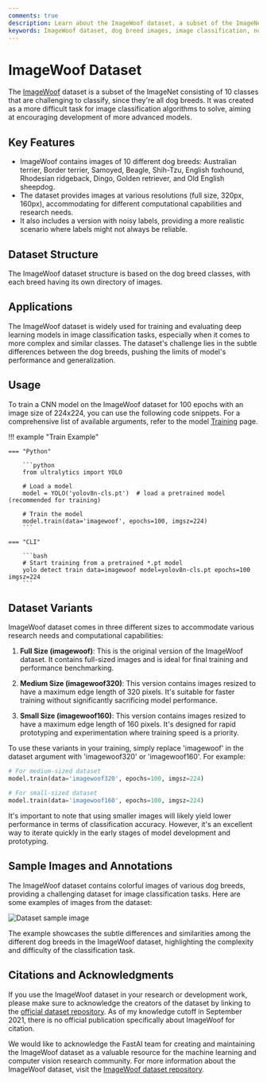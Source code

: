 ```yaml
---
comments: true
description: Learn about the ImageWoof dataset, a subset of the ImageNet consisting of 10 challenging-to-classify dog breed classes.
keywords: ImageWoof dataset, dog breed images, image classification, noisy labels, deep learning models, CNN training, fastai
---
```


# ImageWoof Dataset

The [ImageWoof](https://github.com/fastai/imagenette) dataset is a subset of the ImageNet consisting of 10 classes that are challenging to classify, since they're all dog breeds. It was created as a more difficult task for image classification algorithms to solve, aiming at encouraging development of more advanced models.

## Key Features

- ImageWoof contains images of 10 different dog breeds: Australian terrier, Border terrier, Samoyed, Beagle, Shih-Tzu, English foxhound, Rhodesian ridgeback, Dingo, Golden retriever, and Old English sheepdog.
- The dataset provides images at various resolutions (full size, 320px, 160px), accommodating for different computational capabilities and research needs.
- It also includes a version with noisy labels, providing a more realistic scenario where labels might not always be reliable.

## Dataset Structure

The ImageWoof dataset structure is based on the dog breed classes, with each breed having its own directory of images.

## Applications

The ImageWoof dataset is widely used for training and evaluating deep learning models in image classification tasks, especially when it comes to more complex and similar classes. The dataset's challenge lies in the subtle differences between the dog breeds, pushing the limits of model's performance and generalization.

## Usage

To train a CNN model on the ImageWoof dataset for 100 epochs with an image size of 224x224, you can use the following code snippets. For a comprehensive list of available arguments, refer to the model [Training](../../modes/train.md) page.

!!! example "Train Example"

    === "Python"

        ```python
        from ultralytics import YOLO
        
        # Load a model
        model = YOLO('yolov8n-cls.pt')  # load a pretrained model (recommended for training)
        
        # Train the model
        model.train(data='imagewoof', epochs=100, imgsz=224)
        ```

    === "CLI"

        ```bash
        # Start training from a pretrained *.pt model
        yolo detect train data=imagewoof model=yolov8n-cls.pt epochs=100 imgsz=224
        ```

## Dataset Variants

ImageWoof dataset comes in three different sizes to accommodate various research needs and computational capabilities:

1. **Full Size (imagewoof)**: This is the original version of the ImageWoof dataset. It contains full-sized images and is ideal for final training and performance benchmarking.

2. **Medium Size (imagewoof320)**: This version contains images resized to have a maximum edge length of 320 pixels. It's suitable for faster training without significantly sacrificing model performance.

3. **Small Size (imagewoof160)**: This version contains images resized to have a maximum edge length of 160 pixels. It's designed for rapid prototyping and experimentation where training speed is a priority.

To use these variants in your training, simply replace 'imagewoof' in the dataset argument with 'imagewoof320' or 'imagewoof160'. For example:

```python
# For medium-sized dataset
model.train(data='imagewoof320', epochs=100, imgsz=224)

# For small-sized dataset
model.train(data='imagewoof160', epochs=100, imgsz=224)
```

It's important to note that using smaller images will likely yield lower performance in terms of classification accuracy. However, it's an excellent way to iterate quickly in the early stages of model development and prototyping.

## Sample Images and Annotations

The ImageWoof dataset contains colorful images of various dog breeds, providing a challenging dataset for image classification tasks. Here are some examples of images from the dataset:

![Dataset sample image](https://user-images.githubusercontent.com/26833433/239357533-ec833254-4351-491b-8cb3-59578ea5d0b2.png)

The example showcases the subtle differences and similarities among the different dog breeds in the ImageWoof dataset, highlighting the complexity and difficulty of the classification task.

## Citations and Acknowledgments

If you use the ImageWoof dataset in your research or development work, please make sure to acknowledge the creators of the dataset by linking to the [official dataset repository](https://github.com/fastai/imagenette). As of my knowledge cutoff in September 2021, there is no official publication specifically about ImageWoof for citation.

We would like to acknowledge the FastAI team for creating and maintaining the ImageWoof dataset as a valuable resource for the machine learning and computer vision research community. For more information about the ImageWoof dataset, visit the [ImageWoof dataset repository](https://github.com/fastai/imagenette).